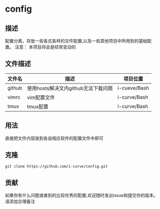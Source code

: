 # config

## 描述

配置分离，存放一些各式各样的文件配置,以及一些其他项目中所用到的基础配置。
注意： 本项目将会是经常变动的

## 文件描述

文件名|描述|项目位置  
-|-|-
github|使用hosts解决文内github无法下载问题|i-cueve/Bash
vimrc|vim配置文件|i-curve/Bash
tmux|tmux配置|i-curve/Bash

## 用法

直接把文件内容放到各自相应软件的配置文件中即可

## 克隆

```git
git clone https://github.com/i-curve/config.git
```

## 贡献

如果你有什么问题或者别的比较优秀的配置,欢迎随时发出issue和提交你的版本。
请添加合理备注
